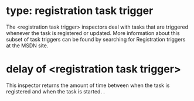 # type: registration task trigger

The &lt;registration task trigger&gt; inspectors deal with tasks that are triggered whenever the task is registered or updated. More information about this subset of task triggers can be found by searching for Registration triggers at the MSDN site.

# delay of &lt;registration task trigger&gt;

This inspector returns the amount of time between when the task is registered and when the task is started. .
